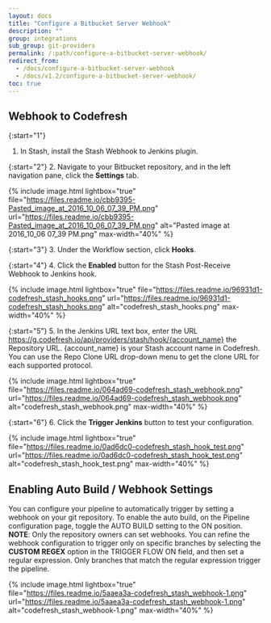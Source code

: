```yaml
---
layout: docs
title: "Configure a Bitbucket Server Webhook"
description: ""
group: integrations
sub_group: git-providers
permalink: /:path/configure-a-bitbucket-server-webhook/
redirect_from:
  - /docs/configure-a-bitbucket-server-webhook
  - /docs/v1.2/configure-a-bitbucket-server-webhook/
toc: true
---
```


## Webhook to Codefresh

{:start="1"}
1. In Stash, install the Stash Webhook to Jenkins plugin.

{:start="2"} 
2. Navigate to your Bitbucket repository, and in the left navigation pane, click the **Settings** tab.

{% include image.html 
lightbox="true" 
file="https://files.readme.io/cbb9395-Pasted_image_at_2016_10_06_07_39_PM.png" 
url="https://files.readme.io/cbb9395-Pasted_image_at_2016_10_06_07_39_PM.png" 
alt="Pasted image at 2016_10_06 07_39 PM.png" 
max-width="40%" 
%}

{:start="3"} 
3. Under the Workflow section, click **Hooks**.

{:start="4"} 
4. Click the **Enabled** button for the Stash Post-Receive Webhook to Jenkins hook.

{% include image.html 
lightbox="true" 
file="https://files.readme.io/96931d1-codefresh_stash_hooks.png" 
url="https://files.readme.io/96931d1-codefresh_stash_hooks.png" 
alt="codefresh_stash_hooks.png" 
max-width="40%" 
%}

{:start="5"}
5. In the Jenkins URL text box, enter the URL https://g.codefresh.io/api/providers/stash/hook/{account_name} the Repository URL. {account_name} is your Stash account name in Codefresh. You can use the Repo Clone URL drop-down menu to get the clone URL for each supported protocol. 

{% include image.html 
lightbox="true" 
file="https://files.readme.io/064ad69-codefresh_stash_webhook.png" 
url="https://files.readme.io/064ad69-codefresh_stash_webhook.png" 
alt="codefresh_stash_webhook.png" 
max-width="40%" 
%}

{:start="6"}
6. Click the **Trigger Jenkins** button to test your configuration.

{% include image.html 
lightbox="true" 
file="https://files.readme.io/0ad6dc0-codefresh_stash_hook_test.png" 
url="https://files.readme.io/0ad6dc0-codefresh_stash_hook_test.png" 
alt="codefresh_stash_hook_test.png" 
max-width="40%" 
%}

## Enabling Auto Build / Webhook Settings
You can configure your pipeline to automatically trigger by setting a webhook on your git repository. To enable the auto build, on the Pipeline configuration page, toggle the AUTO BUILD setting to the ON position.
**NOTE**: Only the repository owners can set webhooks.
You can refine the webhook configuration to trigger only on specific branches by selecting the **CUSTOM REGEX** option in the TRIGGER FLOW ON field, and then set a regular expression. Only branches that match the regular expression trigger the pipeline.

{% include image.html 
lightbox="true" 
file="https://files.readme.io/5aaea3a-codefresh_stash_webhook-1.png" 
url="https://files.readme.io/5aaea3a-codefresh_stash_webhook-1.png" 
alt="codefresh_stash_webhook-1.png" 
max-width="40%" 
%}

